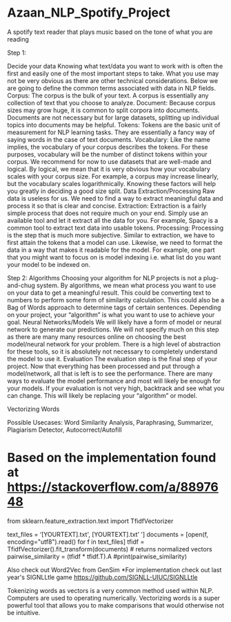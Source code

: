 # Azaan_NLP_Spotify_Project
A spotify text reader that plays music based on the tone of what you are reading

Step 1:

Decide your data
Knowing what text/data you want to work with is often the first and easily one of the most important steps to take. What you use may not be very obvious as there are other technical considerations. Below we are going to define the common terms associated with data in NLP fields.
Corpus: The corpus is the bulk of your text. A corpus is essentially any collection of text that you choose to analyze. 
Document: Because corpus sizes may grow huge, it is common to split corpora into documents. Documents are not necessary but for large datasets, splitting up individual topics into documents may be helpful.
Tokens: Tokens are the basic unit of measurement for NLP learning tasks. They are essentially a fancy way of saying words in the case of text documents.
Vocabulary: Like the name implies, the vocabulary of your corpus describes the tokens. For these purposes, vocabulary will be the number of distinct tokens within your corpus.
We recommend for now to use datasets that are well-made and logical. By logical, we mean that it is very obvious how your vocabulary scales with your corpus size. For example, a corpus may increase linearly, but the vocabulary scales logarithmically. Knowing these factors will help you greatly in deciding a good size split. 
Data Extraction/Processing
Raw data is useless for us. We need to find a way to extract meaningful data and process it so that is clear and concise. 
Extraction: Extraction is a fairly simple process that does not require much on your end. Simply use an available tool and let it extract all the data for you. For example, Spacy is a common tool to extract text data into usable tokens.
Processing: Processing is the step that is much more subjective. Similar to extraction, we have to first attain the tokens that a model can use. Likewise, we need to format the data in a way that makes it readable for the model. For example, one part that you might want to focus on is model indexing i.e. what list do you want your model to be indexed on. 

Step 2:
Algorithms
Choosing your algorithm for NLP projects is not a plug-and-chug system. By algorithms, we mean what process you want to use on your data to get a meaningful result. This could be converting text to numbers to perform some form of similarity calculation. This could also be a Bag of Words approach to determine tags of certain sentences. Depending on your project, your “algorithm” is what you want to use to achieve your goal.
Neural Networks/Models
We will likely have a form of model or neural network to generate our predictions. We will not specify much on this step as there are many many resources online on choosing the best model/neural network for your problem. There is a high level of abstraction for these tools, so it is absolutely not necessary to completely understand the model to use it.
Evaluation
The evaluation step is the final step of your project. Now that everything has been processed and put through a model/network, all that is left is to see the performance. There are many ways to evaluate the model performance and most will likely be enough for your models. If your evaluation is not very high, backtrack and see what you can change. This will likely be replacing your “algorithm” or model.

Vectorizing Words

Possible Usecases: Word Similarity Analysis, Paraphrasing, Summarizer, Plagiarism Detector, Autocorrect/Autofill

# Based on the implementation found at https://stackoverflow.com/a/8897648

from sklearn.feature_extraction.text import TfidfVectorizer

text_files = ‘[YOURTEXT].txt', [YOURTEXT].txt’ ']
documents = [open(f, encoding="utf8").read() for f in text_files]
tfidf = TfidfVectorizer().fit_transform(documents)  # returns normalized vectors 
pairwise_similarity = (tfidf * tfidf.T).A
#print(pairwise_similarity)

Also check out Word2Vec from GenSim
*For implementation check out last year's SIGNLLtle game
https://github.com/SIGNLL-UIUC/SIGNLLtle

Tokenizing words as vectors is a very common method used within NLP. Computers are used to operating numerically. Vectorizing words is a super powerful tool that allows you to make comparisons that would otherwise not be intuitive.